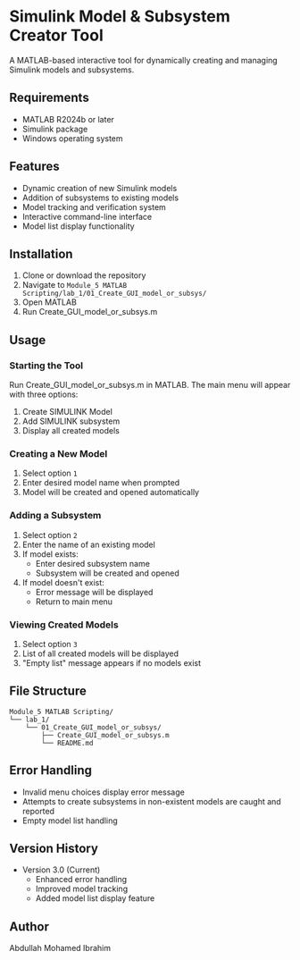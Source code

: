 # Simulink Model & Subsystem Creator Tool

A MATLAB-based interactive tool for dynamically creating and managing Simulink models and subsystems.

## Requirements

- MATLAB R2024b or later
- Simulink package
- Windows operating system

## Features

- Dynamic creation of new Simulink models
- Addition of subsystems to existing models
- Model tracking and verification system
- Interactive command-line interface
- Model list display functionality

## Installation

1. Clone or download the repository
2. Navigate to `Module_5 MATLAB Scripting/lab_1/01_Create_GUI_model_or_subsys/`
3. Open MATLAB
4. Run Create_GUI_model_or_subsys.m

## Usage

### Starting the Tool
Run Create_GUI_model_or_subsys.m in MATLAB. The main menu will appear with three options:

1. Create SIMULINK Model
2. Add SIMULINK subsystem
3. Display all created models

### Creating a New Model
1. Select option `1`
2. Enter desired model name when prompted
3. Model will be created and opened automatically
   
### Adding a Subsystem
1. Select option `2`
2. Enter the name of an existing model
3. If model exists:
   - Enter desired subsystem name
   - Subsystem will be created and opened
4. If model doesn't exist:
   - Error message will be displayed
   - Return to main menu

### Viewing Created Models
1. Select option `3`
2. List of all created models will be displayed
3. "Empty list" message appears if no models exist

## File Structure

```
Module_5 MATLAB Scripting/
└── lab_1/
    └── 01_Create_GUI_model_or_subsys/
        ├── Create_GUI_model_or_subsys.m
        └── README.md
```

## Error Handling

- Invalid menu choices display error message
- Attempts to create subsystems in non-existent models are caught and reported
- Empty model list handling

## Version History

- Version 3.0 (Current)
  - Enhanced error handling
  - Improved model tracking
  - Added model list display feature

## Author

Abdullah Mohamed Ibrahim

